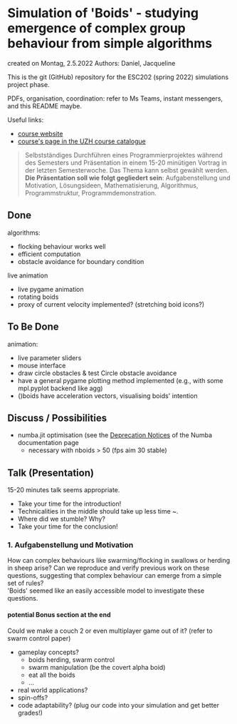# Simulation of 'Boids' - studying emergence of complex group behaviour from simple algorithms

created on Montag, 2.5.2022
Authors: Daniel, Jacqueline

This is the git (GitHub) repository for the ESC202 (spring 2022) simulations project phase.

PDFs, organisation, coordination: refer to Ms Teams, instant messengers, and this README maybe.

Useful links:
- [course website](https://www.ics.uzh.ch/~stadel/doku.php?id=spin:esc202_fs2022)
- [course's page in the UZH course catalogue](https://studentservices.uzh.ch/uzh/anonym/vvz/?sap-language=EN&sap-ui-language=EN#/details/2021/004/SM/50031436)
> Selbstständiges Durchführen eines Programmierprojektes während des Semesters und Präsentation in einem 15-20 minütigen Vortrag in der letzten Semesterwoche.
> Das Thema kann selbst gewählt werden. **Die Präsentation soll wie folgt gegliedert sein**: Aufgabenstellung und Motivation, Lösungsideen, Mathematisierung, Algorithmus, Programmstruktur, Programmdemonstration.

## Done
algorithms:
- flocking behaviour works well
- efficient computation
- obstacle avoidance for boundary condition

live animation
- live pygame animation
- rotating boids
- proxy of current velocity implemented? (stretching boid icons?)

## To Be Done
animation:
- live parameter sliders
- mouse interface
- draw circle obstacles & test Circle obstacle avoidance
- have a general pygame plotting method implemented (e.g., with some mpl.pyplot backend like agg)
- ()boids have acceleration vectors, visualising boids' intention

## Discuss / Possibilities
- numba.jit optimisation (see the [Deprecation Notices](https://numba.pydata.org/numba-doc/latest/reference/deprecation.html?highlight=list%20deprecation) of the Numba documentation page
  - necessary with nboids > 50 (fps aim 30 stable)

## Talk (Presentation)
15-20 minutes talk seems appropriate.
- Take your time for the introduction!
- Technicalities in the middle should take up less time ~.
- Where did we stumble? Why?
- Take your time for the conclusion!

### 1. Aufgabenstellung und Motivation
How can complex behaviours like swarming/flocking in swallows or herding in sheep arise?
Can we reproduce and verify previous work on these questions, suggesting that complex behaviour can emerge from a simple set of rules?  
'Boids' seemed like an easily accessible model to investigate these questions.

#### potential Bonus section at the end
Could we make a couch 2 or even multiplayer game out of it? (refer to swarm control paper)
- gameplay concepts?
  - boids herding, swarm control
  - swarm manipulation (be the covert alpha boid)
  - eat all the boids
  - ...
- real world applications?
- spin-offs?
- code adaptability? (plug our code into your simulation and get better grades!)

